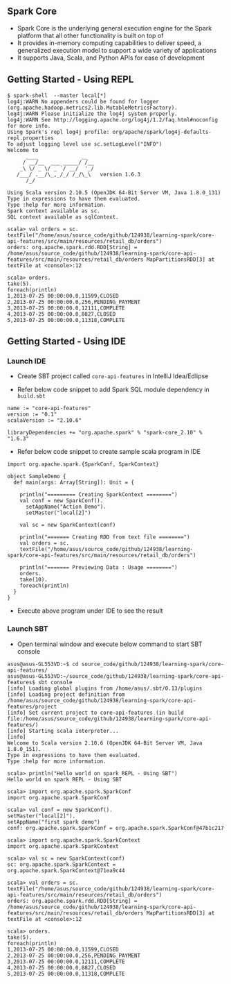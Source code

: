## Spark Core
* Spark Core is the underlying general execution engine for the Spark platform that all other functionality is built on top of
* It provides in-memory computing capabilities to deliver speed, a generalized execution model to support a wide variety of applications
* It supports Java, Scala, and Python APIs for ease of development

## Getting Started - Using REPL

~~~
$ spark-shell  --master local[*]
log4j:WARN No appenders could be found for logger (org.apache.hadoop.metrics2.lib.MutableMetricsFactory).
log4j:WARN Please initialize the log4j system properly.
log4j:WARN See http://logging.apache.org/log4j/1.2/faq.html#noconfig for more info.
Using Spark's repl log4j profile: org/apache/spark/log4j-defaults-repl.properties
To adjust logging level use sc.setLogLevel("INFO")
Welcome to
      ____              __
     / __/__  ___ _____/ /__
    _\ \/ _ \/ _ `/ __/  '_/
   /___/ .__/\_,_/_/ /_/\_\   version 1.6.3
      /_/

Using Scala version 2.10.5 (OpenJDK 64-Bit Server VM, Java 1.8.0_131)
Type in expressions to have them evaluated.
Type :help for more information.
Spark context available as sc.
SQL context available as sqlContext.
~~~

~~~
scala> val orders = sc.
textFile("/home/asus/source_code/github/124938/learning-spark/core-api-features/src/main/resources/retail_db/orders")
orders: org.apache.spark.rdd.RDD[String] = /home/asus/source_code/github/124938/learning-spark/core-api-features/src/main/resources/retail_db/orders MapPartitionsRDD[3] at textFile at <console>:12

scala> orders.
take(5).
foreach(println)
1,2013-07-25 00:00:00.0,11599,CLOSED
2,2013-07-25 00:00:00.0,256,PENDING_PAYMENT
3,2013-07-25 00:00:00.0,12111,COMPLETE
4,2013-07-25 00:00:00.0,8827,CLOSED
5,2013-07-25 00:00:00.0,11318,COMPLETE
~~~

## Getting Started - Using IDE

### Launch IDE

* Create SBT project called `core-api-features` in IntelliJ Idea/Edlipse
  
* Refer below code snippet to add Spark SQL module dependency in `build.sbt`

~~~
name := "core-api-features"
version := "0.1"
scalaVersion := "2.10.6"

libraryDependencies += "org.apache.spark" % "spark-core_2.10" % "1.6.3"
~~~

* Refer below code snippet to create sample scala program in IDE

~~~
import org.apache.spark.{SparkConf, SparkContext}

object SampleDemo {
  def main(args: Array[String]): Unit = {

    println("========= Creating SparkContext ========")
    val conf = new SparkConf().
      setAppName("Action Demo").
      setMaster("local[2]")

    val sc = new SparkContext(conf)

    println("======= Creating RDD from text file ========")
    val orders = sc.
    textFile("/home/asus/source_code/github/124938/learning-spark/core-api-features/src/main/resources/retail_db/orders")

    println("======= Previewing Data : Usage ========")
    orders.
    take(10).
    foreach(println)
  }
}

~~~

* Execute above program under IDE to see the result

### Launch SBT

* Open terminal window and execute below command to start SBT console

~~~
asus@asus-GL553VD:~$ cd source_code/github/124938/learning-spark/core-api-features/
asus@asus-GL553VD:~/source_code/github/124938/learning-spark/core-api-features$ sbt console
[info] Loading global plugins from /home/asus/.sbt/0.13/plugins
[info] Loading project definition from /home/asus/source_code/github/124938/learning-spark/core-api-features/project
[info] Set current project to core-api-features (in build file:/home/asus/source_code/github/124938/learning-spark/core-api-features/)
[info] Starting scala interpreter...
[info] 
Welcome to Scala version 2.10.6 (OpenJDK 64-Bit Server VM, Java 1.8.0_151).
Type in expressions to have them evaluated.
Type :help for more information.

scala> println("Hello world on spark REPL - Using SBT")
Hello world on spark REPL - Using SBT
~~~

~~~
scala> import org.apache.spark.SparkConf
import org.apache.spark.SparkConf

scala> val conf = new SparkConf().
setMaster("local[2]").
setAppName("first spark demo")
conf: org.apache.spark.SparkConf = org.apache.spark.SparkConf@47b1c217

scala> import org.apache.spark.SparkContext
import org.apache.spark.SparkContext

scala> val sc = new SparkContext(conf)
sc: org.apache.spark.SparkContext = org.apache.spark.SparkContext@71ea9c44

scala> val orders = sc.
textFile("/home/asus/source_code/github/124938/learning-spark/core-api-features/src/main/resources/retail_db/orders")
orders: org.apache.spark.rdd.RDD[String] = /home/asus/source_code/github/124938/learning-spark/core-api-features/src/main/resources/retail_db/orders MapPartitionsRDD[3] at textFile at <console>:12

scala> orders.
take(5).
foreach(println)
1,2013-07-25 00:00:00.0,11599,CLOSED
2,2013-07-25 00:00:00.0,256,PENDING_PAYMENT
3,2013-07-25 00:00:00.0,12111,COMPLETE
4,2013-07-25 00:00:00.0,8827,CLOSED
5,2013-07-25 00:00:00.0,11318,COMPLETE
~~~

